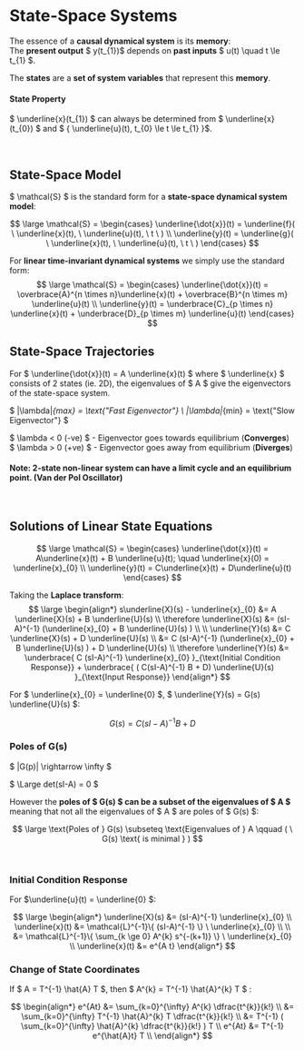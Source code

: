 # State-Space Systems

The essence of a **causal dynamical system** is its **memory**: </br>
The **present output** $ y(t_{1})$ depends on **past inputs** $ u(t) \quad t \le t_{1} $.

The **states** are a **set of system variables** that represent this **memory**.

#### State Property
$ \underline{x}(t_{1}) $ can always be determined from $ \underline{x}(t_{0}) $ and $ \{ \underline{u}(t),  t_{0} \le t \le t_{1} \}$.

</br>

## State-Space Model

$ \mathcal{S} $ is the standard form for a **state-space dynamical system model**:

$$ 
\large
\mathcal{S} = \begin{cases}
\underline{\dot{x}}(t) = \underline{f}( \ \underline{x}(t), \ \underline{u}(t), \ t \ ) \\
\underline{y}(t) = \underline{g}( \ \underline{x}(t), \ \underline{u}(t), \ t \ )
\end{cases}
$$

For **linear time-invariant dynamical systems** we simply use the standard form:
$$ 
\large
\mathcal{S} = \begin{cases}
\underline{\dot{x}}(t) = \overbrace{A}^{n \times n}\underline{x}(t) + \overbrace{B}^{n \times m} \underline{u}(t) \\
\underline{y}(t) = \underbrace{C}_{p \times n} \underline{x}(t) + \underbrace{D}_{p \times m} \underline{u}(t)
\end{cases}
$$


## State-Space Trajectories

For $ \underline{\dot{x}}(t) = A \underline{x}(t) $ where $ \underline{x} $ consists of 2 states (ie. 2D), the eigenvalues of $ A $ give the eigenvectors of the state-space system.

$ |\lambda|_{max} = \text{"Fast Eigenvector"} \\
 |\lambda|_{min} = \text{"Slow Eigenvector"} $

$ \lambda < 0 (-ve) $ - Eigenvector goes towards equilibrium (**Converges**) </br>
$ \lambda > 0 (+ve) $ - Eigenvector goes away from equilibrium (**Diverges**)

#### Note: 2-state non-linear system can have a limit cycle and an equilibrium point. (Van der Pol Oscillator)

</br>

## Solutions of Linear State Equations

$$ 
\large
\mathcal{S} = \begin{cases}
\underline{\dot{x}}(t) = A\underline{x}(t) + B \underline{u}(t); \quad \underline{x}(0) = \underline{x}_{0} \\
\underline{y}(t) = C\underline{x}(t) + D\underline{u}(t)
\end{cases}
$$

Taking the **Laplace transform**:
$$ \large
\begin{align*}
s\underline{X}(s) - \underline{x}_{0} &= A \underline{X}(s) + B \underline{U}(s) \\
\therefore \underline{X}(s) &= (sI-A)^{-1} (\underline{x}_{0} + B \underline{U}(s) ) \\ \\
\underline{Y}(s) &= C \underline{X}(s) + D \underline{U}(s) \\
&= C (sI-A)^{-1} (\underline{x}_{0} + B \underline{U}(s) )  + D \underline{U}(s) \\
\therefore \underline{Y}(s) &= \underbrace{ C (sI-A)^{-1} \underline{x}_{0} }_{\text{Initial Condition Response}} + \underbrace{ ( C(sI-A)^{-1} B + D) \underline{U}(s) }_{\text{Input Response}}
\end{align*}
$$

For $ \underline{x}_{0} = \underline{0} $, $ \underline{Y}(s) = G(s) \underline{U}(s) $:

$$ G(s) = C(sI-A)^{-1} B + D $$

### Poles of G(s)

$ |G(p)| \rightarrow \infty $

$ \Large det(sI-A) = 0 $

However the **poles of $ G(s) $  can be a subset of the eigenvalues of $ A $** meaning that not all the eigenvalues of $ A $ are poles of $ G(s) $:

$$ \large \text{Poles of } G(s) \subseteq \text{Eigenvalues of } A   \qquad ( \ G(s) \text{ is minimal } ) $$

</br>

### Initial Condition Response
For $\underline{u}(t) = \underline{0} $:

$$ \large
\begin{align*}
\underline{X}(s) &= (sI-A)^{-1} \underline{x}_{0} \\
\underline{x}(t) &= \mathcal{L}^{-1}\{ (sI-A)^{-1} \} \ \underline{x}_{0} \\ \\
&= \mathcal{L}^{-1}\{ \sum_{k \ge 0} A^{k} s^{-(k+1)} \} \ \underline{x}_{0} \\
\underline{x}(t) &= e^{A t}
\end{align*}
$$

### Change of State Coordinates

If $ A = T^{-1} \hat{A} T $, then $ A^{k} = T^{-1} \hat{A}^{k} T $ :

$$ \begin{align*}
e^{At} &= \sum_{k=0}^{\infty} A^{k} \dfrac{t^{k}}{k!} \\
&= \sum_{k=0}^{\infty} T^{-1} \hat{A}^{k} T \dfrac{t^{k}}{k!} \\
&= T^{-1} ( \sum_{k=0}^{\infty}  \hat{A}^{k} \dfrac{t^{k}}{k!} ) T \\
e^{At} &= T^{-1} e^{\hat{A}t} T \\
\end{align*}
$$


